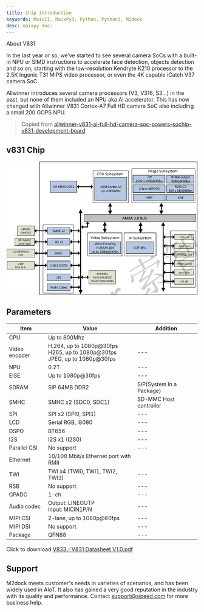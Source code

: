```yaml
---
title: Chip introduction
keywords: MaixII, MaixPy3, Python, Python3, M2dock
desc: maixpy doc: 
---
```


About V831

In the last year or so, we’ve started to see several camera SoCs with a built-in NPU or SIMD instructions to accelerate face detection, objects detection and so on, starting with the low-resolution Kendryte K210 processor to the 2.5K Ingenic T31 MIPS video processor, or even the 4K capable iCatch V37 camera SoC.

Allwinner introduces several camera processors (V3, V316, S3…) in the past, but none of them included an NPU aka AI accelerator. This has now changed with Allwinner V831 Cortex-A7 Full HD camera SoC also including a small 200 GOPS NPU.

> Copied from [allwinner-v831-ai-full-hd-camera-soc-powers-sochip-v831-development-board](https://www.cnx-software.com/2020/04/28/allwinner-v831-ai-full-hd-camera-soc-powers-sochip-v831-development-board/)

## v831 Chip

![V831_struct.png](./../../../zh/maixII/M2/asserts/V831_struct.png)

## Parameters

| Item          | Value                                                                            | Addition                   |
| ------------- | -------------------------------------------------------------------------------- | -------------------------- |
| CPU           | Up to 800Mhz                                                                     |                            |
| Video encoder | H.264, up to 1080p@30fps</br>H265, up to 1080p@30fps</br>JPEG, up to 1080p@30fps | ---                        |
| NPU           | 0.2T                                                                             | ---                        |
| EISE          | Up to 1080p@30fps                                                                | ---                        |
| SDRAM         | SIP 64MB DDR2                                                                    | SIP(System In a Package)   |
| SMHC          | SMHC x2 (SDC0, SDC1)                                                             | SD-MMC Host controller     |
| SPI           | SPI x2 (SPI0, SPI1)                                                              | ---                        |
| LCD           | Serial RGB, i8080                                                                | ---                        |
| DSPO          | BT656                                                                            | ---                        |
| I2S           | I2S x1 (I2S0)                                                                    | ---                        |
| Parallel CSI  | No support                                                                       | ---                        |
| Ethernet      | 10/100 Mbit/s Ethernet port with RMII                                            |                            |
| TWI           | TWI x4 (TWI0, TWI1, TWI2, TWI3)                                                  | ---                        |
| RSB           | No support                                                                       | ---                        |
| GPADC         | 1-ch                                                                             | ---                        |
| Audio codec   | Output: LINEOUTP</br>Input: MICIN1P/N                                            | ---                        |
| MIPI CSI      | 2-lane, up to 1080p@60fps                                                        | ---                        |
| MIPI DSI      | No support                                                                       | ---                        |
| Package       | QFN88                                                                            | ---                        |

Click to download [V833／V831 Datasheet V1.0.pdf](https://linux-sunxi.org/images/b/b9/V833%EF%BC%8FV831_Datasheet_V1.0.pdf)

## Support

M2dock meets customer's needs in varieties of scenarios, and has been widely used in AIoT. It also has gained a very good reputation in the industry with its quality and performance. Contact support@sipeed.com for more business help.